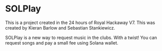# SOLPlay

This is a project created in the 24 hours of Royal Hackaway V7.
This was created by Kieran Barlow and Sebastian Stankiewicz.

SOLPlay is a new way to request music in the clubs. With a twist!
You can request songs and pay a small fee using Solana wallet.
